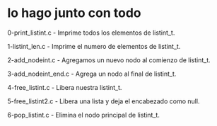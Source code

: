 # lo hago junto con todo

0-print_listint.c - Imprime todos los elementos de listint_t.

1-listint_len.c - Imprime el numero de elementos de listint_t.

2-add_nodeint.c - Agregamos un nuevo nodo al comienzo de listint_t.

3-add_nodeint_end.c - Agrega un nodo al final de listint_t.

 4-free_listint.c - Libera nuestra listint_t.

5-free_listint2.c - Libera una lista y deja el encabezado como null.

6-pop_listint.c - Elimina el nodo principal de listint_t.